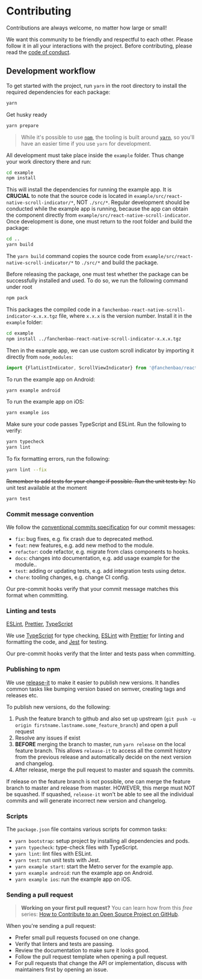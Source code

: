 # Contributing

Contributions are always welcome, no matter how large or small!

We want this community to be friendly and respectful to each other. Please follow it in all your interactions with the project. Before contributing, please read the [code of conduct](./CODE_OF_CONDUCT.md).

## Development workflow

To get started with the project, run `yarn` in the root directory to install the required dependencies for each package:

```sh
yarn
```

Get husky ready

```sh
yarn prepare
```

> While it's possible to use [`npm`](https://github.com/npm/cli), the tooling is built around [`yarn`](https://classic.yarnpkg.com/), so you'll have an easier time if you use `yarn` for development.

All development must take place inside the `example` folder. Thus change your work directory there and run:

```sh
cd example
npm install
```

This will install the dependencies for running the example app. It is **CRUCIAL** to note that the source code is located in `example/src/react-native-scroll-indicator/*`, NOT `./src/*`. Regular development should be conducted while the example app is running, because the app can obtain the component directly from `example/src/react-native-scroll-indicator`. Once development is done, one must return to the root folder and build the package:

```sh
cd ..
yarn build
```

The `yarn build` command copies the source code from `example/src/react-native-scroll-indicator/*` to `./src/*` and build the package.

Before releasing the package, one must test whether the package can be successfully installed and used. To do so, we run the following command under root

```sh
npm pack
```

This packages the compiled code in a `fanchenbao-react-native-scroll-indicator-x.x.x.tgz` file, where `x.x.x` is the version number. Install it in the `example` folder:

```sh
cd example
npm install ../fanchenbao-react-native-scroll-indicator-x.x.x.tgz
```

Then in the example app, we can use custom scroll indicator by importing it directly from `node_modules`:

```javascript
import {FlatListIndicator, ScrollViewIndicator} from '@fanchenbao/react-native-scroll-indicator';
```


To run the example app on Android:

```sh
yarn example android
```

To run the example app on iOS:

```sh
yarn example ios
```

Make sure your code passes TypeScript and ESLint. Run the following to verify:

```sh
yarn typecheck
yarn lint
```

To fix formatting errors, run the following:

```sh
yarn lint --fix
```

~~Remember to add tests for your change if possible. Run the unit tests by:~~
No unit test available at the moment

```sh
yarn test
```


### Commit message convention

We follow the [conventional commits specification](https://www.conventionalcommits.org/en) for our commit messages:

- `fix`: bug fixes, e.g. fix crash due to deprecated method.
- `feat`: new features, e.g. add new method to the module.
- `refactor`: code refactor, e.g. migrate from class components to hooks.
- `docs`: changes into documentation, e.g. add usage example for the module..
- `test`: adding or updating tests, e.g. add integration tests using detox.
- `chore`: tooling changes, e.g. change CI config.

Our pre-commit hooks verify that your commit message matches this format when committing.

### Linting and tests

[ESLint](https://eslint.org/), [Prettier](https://prettier.io/), [TypeScript](https://www.typescriptlang.org/)

We use [TypeScript](https://www.typescriptlang.org/) for type checking, [ESLint](https://eslint.org/) with [Prettier](https://prettier.io/) for linting and formatting the code, and [Jest](https://jestjs.io/) for testing.

Our pre-commit hooks verify that the linter and tests pass when committing.

### Publishing to npm

We use [release-it](https://github.com/release-it/release-it) to make it easier to publish new versions. It handles common tasks like bumping version based on semver, creating tags and releases etc.

To publish new versions, do the following:

1. Push the feature branch to github and also set up upstream (`git push -u origin firstname.lastname.some_feature_branch`) and open a pull request
2. Resolve any issues if exist
3. **BEFORE** merging the branch to master, run `yarn release` on the local feature branch. This allows `release-it` to access all the commit history from the previous release and automatically decide on the next version and changelog.
4. After release, merge the pull request to master and squash the commits.

If release on the feature branch is not possible, one can merge the feature branch to master and release from master. HOWEVER, this merge must NOT be squashed. If squashed, `release-it` won't be able to see all the individual commits and will generate incorrect new version and changelog.

### Scripts

The `package.json` file contains various scripts for common tasks:

- `yarn bootstrap`: setup project by installing all dependencies and pods.
- `yarn typecheck`: type-check files with TypeScript.
- `yarn lint`: lint files with ESLint.
- `yarn test`: run unit tests with Jest.
- `yarn example start`: start the Metro server for the example app.
- `yarn example android`: run the example app on Android.
- `yarn example ios`: run the example app on iOS.

### Sending a pull request

> **Working on your first pull request?** You can learn how from this _free_ series: [How to Contribute to an Open Source Project on GitHub](https://app.egghead.io/playlists/how-to-contribute-to-an-open-source-project-on-github).

When you're sending a pull request:

- Prefer small pull requests focused on one change.
- Verify that linters and tests are passing.
- Review the documentation to make sure it looks good.
- Follow the pull request template when opening a pull request.
- For pull requests that change the API or implementation, discuss with maintainers first by opening an issue.
